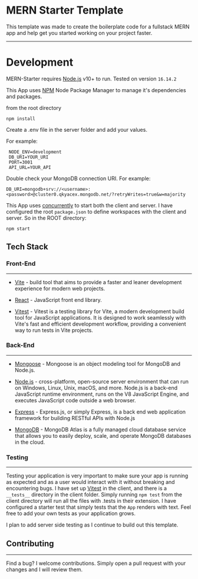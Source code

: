 # MERN Starter Template

This template was made to create the boilerplate code for a fullstack MERN app and help get you started working on your project faster.

---

# Development

MERN-Starter requires [Node.js](https://nodejs.org/) v10+ to run. Tested on version `16.14.2`

This App uses [NPM](https://www.npmjs.com/) Node Package Manager to manage it's dependencies and packages.

from the root directory

```
npm install
```

Create a .env file in the server folder and add your values.

For example:

```
 NODE_ENV=development
 DB_URI=YOUR_URI
 PORT=3001
 API_URL=YOUR_API
```

Double check your MongoDB connection URI. For example:

```
DB_URI=mongodb+srv://<username>:<password>@cluster0.qkyacex.mongodb.net/?retryWrites=true&w=majority
```

This App uses [concurrently] to start both the client and server. I have configured the root `package.json` to define workspaces with the client and server. So in the ROOT directory:

```
npm start
```

## Tech Stack

### **Front-End**

---

- [Vite] - build tool that aims to provide a faster and leaner development experience for modern web projects.

- [React] - JavaScript front end library.

- [Vitest] - Vitest is a testing library for Vite, a modern development build tool for JavaScript applications. It is designed to work seamlessly with Vite's fast and efficient development workflow, providing a convenient way to run tests in Vite projects.

### **Back-End**

---

- [Mongoose] - Mongoose is an object modeling tool for MongoDB and Node.js.

- [Node.js] - cross-platform, open-source server environment that can run on Windows, Linux, Unix, macOS, and more. Node.js is a back-end JavaScript runtime environment, runs on the V8 JavaScript Engine, and executes JavaScript code outside a web browser.

- [Express] - Express.js, or simply Express, is a back end web application framework for building RESTful APIs with Node.js

- [MongoDB] - MongoDB Atlas is a fully managed cloud database service that allows you to easily deploy, scale, and operate MongoDB databases in the cloud.

### **Testing**

---

Testing your application is very important to make sure your app is running as expected and as a user would interact with it without breaking and encountering bugs. I have set up [Vitest] in the client, and there is a `__tests__` directory in the client folder. Simply running `npm test` from the client directory will run all the files with .tests in their extension. I have configured a starter test that simply tests that the `App` renders with text. Feel free to add your own tests as your application grows.

I plan to add server side testing as I continue to build out this template.

## Contributing

---

Find a bug?
I welcome contributions. Simply open a pull request with your changes and I will review them.

[tailwind css]: https://tailwindcss.com/docs/guides/vite
[DaisyUI]: https://daisyui.com/
[vite]: https://vitejs.dev/
[mongoose]: https://mongoosejs.com/
[mongodb]: https://www.mongodb.com/atlas/database
[Vitest]: https://vitest.dev/
[node.js]: http://nodejs.org
[nginx]: https://www.nginx.com/
[express]: http://expressjs.com
[react]: https://react.dev/
[concurrently]: https://www.npmjs.com/package/concurrently
[http://54.90.137.205/]: http://54.90.137.205/
